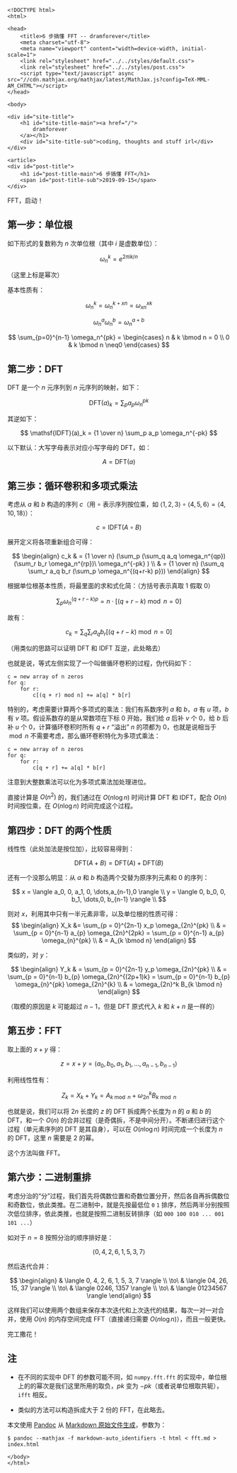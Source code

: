 ```{=html}
<!DOCTYPE html>
<html>

<head>
    <title>6 步搞懂 FFT -- dramforever</title>
    <meta charset="utf-8">
    <meta name="viewport" content="width=device-width, initial-scale=1">
    <link rel="stylesheet" href="../../styles/default.css">
    <link rel="stylesheet" href="../../styles/post.css">
    <script type="text/javascript" async src="//cdn.mathjax.org/mathjax/latest/MathJax.js?config=TeX-MML-AM_CHTML"></script>
</head>

<body>

<div id="site-title">
    <h1 id="site-title-main"><a href="/">
        dramforever
    </a></h1>
    <div id="site-title-sub">coding, thoughts and stuff irl</div>
</div>

<article>
<div id="post-title">
    <h1 id="post-title-main">6 步搞懂 FFT</h1>
    <span id="post-title-sub">2019-09-15</span>
</div>
```

FFT，启动！

## 第一步：单位根

如下形式的复数称为 $n$ 次单位根（其中 $i$ 是虚数单位）：

$$
\omega_n^k = e^{2 \pi ik/n}
$$

（这里上标是幂次）

基本性质有：

$$
\omega_n^k = \omega_n^{k+xn} = \omega_{xn}^{xk}
$$

$$
\omega_n^a\omega_n^b=\omega_n^{a+b}
$$

$$
\sum_{p=0}^{n-1} \omega_n^{pk} = \begin{cases} n & k \bmod n = 0 \\ 0 & k \bmod n \neq0  \end{cases}
$$

## 第二步：DFT

DFT 是一个 $n$ 元序列到 $n$ 元序列的映射，如下：

$$
\mathsf{DFT}(a)_k = \sum_p a_p \omega_n^{pk}
$$

其逆如下：

$$
\mathsf{IDFT}(a)_k = {1 \over n} \sum_p a_p \omega_n^{-pk}
$$

以下默认：大写字母表示对应小写字母的 DFT，如：

$$
A=\mathsf{DFT}(a)
$$

## 第三歩：循环卷积和多项式乘法

考虑从 $a$ 和 $b$ 构造的序列 $c$（用 $\circ$ 表示序列按位乘，如 $\langle 1,2,3 \rangle \circ \langle 4,5,6 \rangle = \langle 4, 10, 18 \rangle$）：

$$
c = \mathsf{IDFT}(A \circ B)
$$

展开定义将各项重新组合可得：

$$
\begin{align}
c_k & = {1 \over n} (\sum_p (\sum_q a_q \omega_n^{qp})(\sum_r b_r \omega_n^{rp})\ \omega_n^{-pk} ) \\
  & = {1 \over n} (\sum_q \sum_r a_q b_r (\sum_p \omega_n^{(q+r-k) p}))
\end{align}
$$

根据单位根基本性质，将最里面的求和式化简：（方括号表示真取 $1$ 假取 $0$）

$$
\sum_p \omega_n^{(q+r-k) p} = n \cdot [(q+r-k) \bmod n=0]
$$

故有：

$$
c_k = \sum_q \sum_r a_q b_r [(q+r-k) \bmod n=0]
$$

（用类似的思路可以证明 DFT 和 IDFT 互逆，此处略去）

也就是说，等式左侧实现了一个叫做循环卷积的过程，伪代码如下：

```plain
c = new array of n zeros
for q:
	for r:
		c[(q + r) mod n] += a[q] * b[r]
```

特别的，考虑需要计算两个多项式的乘法：我们有系数序列 $a$ 和 $b$，$a$ 有 $u$ 项，$b$ 有 $v$ 项。假设系数存的是从常数项在下标 $0$ 开始，我们给 $a$ 后补 $v$ 个 $0$，给 $b$ 后补 $u$ 个 $0$，计算循环卷积时所有 $q + r$ “溢出” $n$ 的项都为 $0$，也就是说相当于 $\bmod n$ 不需要考虑，那么循环卷积特化为多项式乘法：

```plain
c = new array of n zeros
for q:
	for r:
		c[q + r] += a[q] * b[r]
```

注意到大整数乘法可以化为多项式乘法加处理进位。

直接计算是 $O(n^2)$ 的，我们通过在 $O(n \log n)$ 时间计算 DFT 和 IDFT，配合 $O(n)$ 时间按位乘，在 $O(n \log n)$ 时间完成这个过程。

## 第四步：DFT 的两个性质

线性性（此处加法是按位加），比较容易得到：

$$
\mathsf{DFT}(A+B) = \mathsf{DFT}(A) + \mathsf{DFT}(B)
$$

还有一个没那么明显：从 $a$ 和 $b$ 构造两个交替为原序列元素和 $0$ 的序列：

$$
x = \langle a_0, 0, a_1, 0, \dots,a_{n-1},0 \rangle \\
y = \langle 0, b_0, 0, b_1, \dots,0, b_{n-1} \rangle \\
$$

则对 $x$，利用其中只有一半元素非零，以及单位根的性质可得：
$$
\begin{align}
X_k &= \sum_{p = 0}^{2n-1} x_p \omega_{2n}^{pk} \\
& = \sum_{p = 0}^{n-1} a_{p} \omega_{2n}^{2pk}
= \sum_{p = 0}^{n-1} a_{p} \omega_{n}^{pk} \\
& = A_{k \bmod n}
\end{align}
$$

类似的，对 $y$：

$$
\begin{align}
Y_k & = \sum_{p = 0}^{2n-1} y_p \omega_{2n}^{pk} \\
& = \sum_{p = 0}^{n-1} b_{p} \omega_{2n}^{(2p+1)k}
= \sum_{p = 0}^{n-1} b_{p} \omega_{n}^{pk} \omega_{2n}^{k} \\
& = \omega_{2n}^k B_{k \bmod n}
\end{align}
$$

（取模的原因是 $k$ 可能超过 $n-1$，但是 DFT 原式代入 $k$ 和 $k + n$ 是一样的）

## 第五步：FFT

取上面的 $x + y$ 得：

$$
z = x+y=\langle a_0, b_0, a_1, b_1, \dots , a_{n-1}, b_{n-1} \rangle
$$

利用线性性有：

$$
Z_k = X_k + Y_k = A_{k \bmod n} + \omega_{2n}^k B_{k \bmod n}
$$

也就是说，我们可以将 $2n$ 长度的 $z$ 的 DFT 拆成两个长度为 $n$ 的 $a$ 和 $b$ 的 DFT，和一个 $O(n)$ 的合并过程（是奇偶拆，不是中间分开）。不断递归进行这个过程（单元素序列的 DFT 是其自身），可以在 $O(n \log n)$ 时间完成一个长度为 $n$ 的 DFT，这里 $n$ 需要是 $2$ 的幂。

这个方法叫做 FFT。

## 第六步：二进制重排

考虑分治的“分”过程，我们首先将偶数位置和奇数位置分开，然后各自再拆偶数位和奇数位，依此类推。在二进制中，就是先按最低位 `0` `1` 排序，然后两半分别按照次低位排序，依此类推，也就是按照二进制反转排序（如 `000 100 010 ... 001 101 ...`）

如对于 $n = 8$ 按照分治的顺序排好是：

$$
\langle 0, 4, 2, 6, 1, 5, 3, 7 \rangle
$$

然后迭代合并：

$$
\begin{align}
& \langle 0, 4, 2, 6, 1, 5, 3, 7 \rangle \\
\to\ & \langle 04, 26, 15, 37 \rangle \\
\to\ & \langle 0246, 1357 \rangle \\
\to\ & \langle 01234567 \rangle
\end{align}
$$

这样我们可以使用两个数组来保存本次迭代和上次迭代的结果，每次一对一对合并，使用 $O(n)$ 的内存空间完成 FFT（直接递归需要 $O(n \log n)$），而且一般更快。

完工撒花！

## 注

- 在不同的实现中 DFT 的参数可能不同，如 `numpy.fft.fft` 的实现中，单位根上的的幂次是我们这里所用的取负，$pk$ 变为 $-pk$（或者说单位根取共轭），`ifft` 相反。

- 类似的方法可以构造拆成大于 $2$ 份的 FFT，在此略去。

本文使用 [Pandoc](https://pandoc.org/) 从 [Markdown 原始文件生成](fft.md)，参数为：

```console
$ pandoc --mathjax -f markdown-auto_identifiers -t html < fft.md > index.html
```

```{=html}
</body>
</html>
```
